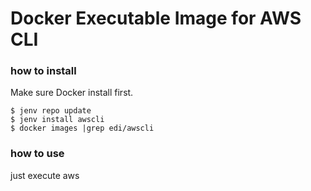 Docker Executable Image for AWS CLI
===================================

### how to install
Make sure Docker install first.

```
$ jenv repo update
$ jenv install awscli
$ docker images |grep edi/awscli
```

### how to use 

just execute aws